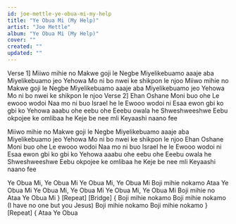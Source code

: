 ```yaml
---
id: joe-mettle-ye-obua-mi-my-help
title: "Ye Obua Mi (My Help)"
artist: "Joe Mettle"
album: "Ye Obua Mi (My Help)"
cover: ""
created: ""
updated: ""
---
```


Verse 1]
Miiwo mihie no Makwe goji le
Negbe Miyelikebuamo aaaje aba
Miyelikebuamo jeo Yehowa
Mo ni bo nwei ke shikpon le njoo
Miiwo mihie no Makwe goji le
Negbe Miyelikebuamo aaaje aba
Miyelikebuamo jeo Yehowa
Mo ni bo nwei ke shikpon le njoo
Verse 2]
Ehan Oshane
Moni buo ohe Le ewooo wodoi
Naa mo ni buo Israel he le
Ewooo wodoi ni
Esaa ewon gbi ko gbi ko
Yehowa aaabu ohe eebu ohe
Eeebu owala he Shweshweeshwe
Eebu okpojee ke omlibaa he
Keje be nee mli
Keyaashi naano fee

Miiwo mihie no Makwe goji le
Negbe Miyelikebuamo aaaje aba
Miyelikebuamo jeo Yehowa
Mo ni bo nwei ke shikpon le njoo
Ehan Oshane
Moni buo ohe Le ewooo wodoi
Naa mo ni buo Israel he le
Ewooo wodoi ni
Esaa ewon gbi ko gbi ko
Yehowa aaabu ohe eebu ohe
Eeebu owala he Shweshweeshwe
Eebu okpojee ke omlibaa he
Keje be nee mli
Keyaashi naano fee

Ye Obua Mi, Ye Obua Mi
Ye Obua Mi, Ye Obua Mi
Boji mihie nokamo
Ataa Ye Obua Mi
Ye Obua Mi, Ye Obua Mi
Ye Obua Mi, Ye Obua Mi
Boji mihie no
Ataa Ye Obua Mi } [Repeat]
[Bridge]
{ Boji mihie nokamo
Boji mihie nokamo
(I have no one but you Jesus)
Boji mihie nokamo
Boji mihie nokamo } [Repeat]
{ Ataa Ye Obua